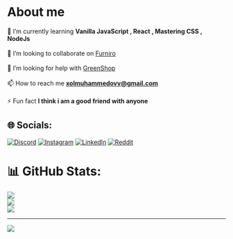 # About me
🌱 I’m currently learning **Vanilla JavaScript , React , Mastering CSS , NodeJs**<br><br>👯 I’m looking to collaborate on [Furniro](https://www.figma.com/file/G4LVd5fahSsqXfKEMLxOAC/Furniture-eCommerce-Website-UI-(Community)?type=design&node-id=1-3&mode=design&t=imfxS3SBQTfrMlvq-0)<br><br>🤝 I’m looking for help with [GreenShop](https://www.figma.com/file/BeJ7F91dnIOSwVdvcRwMqn/GreenShop-(Copy)?type=design&mode=design&t=imfxS3SBQTfrMlvq-0)<br><br>📫 How to reach me **xolmuhammedovv@gmail.com**<br><br>⚡ Fun fact **I think i am a good friend with anyone**


## 🌐 Socials:
[![Discord](https://img.shields.io/badge/Discord-%237289DA.svg?logo=discord&logoColor=white)](https://discord.gg/1105684033129685043) [![Instagram](https://img.shields.io/badge/Instagram-%23E4405F.svg?logo=Instagram&logoColor=white)](https://instagram.com/xolmuhammedov_7) [![LinkedIn](https://img.shields.io/badge/LinkedIn-%230077B5.svg?logo=linkedin&logoColor=white)](https://linkedin.com/in/xolmuhammedov) [![Reddit](https://img.shields.io/badge/Reddit-%23FF4500.svg?logo=Reddit&logoColor=white)](https://reddit.com/user/Historical_Park_3639)

# 📊 GitHub Stats:
![](https://github-readme-stats.vercel.app/api?username=xolmuhammedov&theme=dark&hide_border=false&include_all_commits=false&count_private=false)<br/>
![](https://github-readme-streak-stats.herokuapp.com/?user=xolmuhammedov&theme=dark&hide_border=false)<br/>
![](https://github-readme-stats.vercel.app/api/top-langs/?username=xolmuhammedov&theme=dark&hide_border=false&include_all_commits=false&count_private=false&layout=compact)

---
[![](https://visitcount.itsvg.in/api?id=xolmuhammedov&icon=0&color=0)](https://visitcount.itsvg.in)

<!-- Proudly created with GPRM ( https://gprm.itsvg.in ) -->
